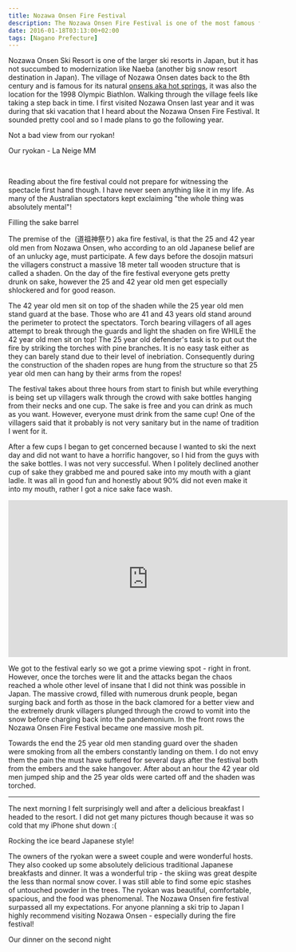 ```yaml
---
title: Nozawa Onsen Fire Festival
description: The Nozawa Onsen Fire Festival is one of the most famous festivals in Japan & is held in January every year to pray for a plentiful harvest and good luck...
date: 2016-01-18T03:13:00+02:00
tags: [Nagano Prefecture]
---
```

<div class="text-lg mt-2">
<p class="mb-2">Nozawa Onsen Ski Resort is one of the larger ski resorts in Japan, but it has not succumbed to modernization like Naeba (another big snow resort destination in Japan). The village of Nozawa Onsen dates back to the 8th century and is famous for its natural <a href="https://www.fallfishtenkara.com/onsens/" target="_blank" rel="noopener noreferrer">onsens aka hot springs</a>, it was also the location for the 1998 Olympic Biathlon. Walking through the village feels like taking a step back in time. I first visited Nozawa Onsen last year and it was during that ski vacation that I heard about the Nozawa Onsen Fire Festival. It sounded pretty cool and so I made plans to go the following year.</p>

<p class="mt-2 mb-2">Not a bad view from our ryokan!</p>

<p class="mt-2 mb-2">Our ryokan - La Neige MM</p>

&nbsp;

<p class="mt-2 mb-2">Reading about the fire festival could not prepare for witnessing the spectacle first hand though. I have never seen anything like it in my life. As many of the Australian spectators kept exclaiming "the whole thing was absolutely mental"!</p>

<p class="mt-2 mb-2">Filling the sake barrel</p>

<p class="mt-2 mb-2">The premise of the  (道祖神祭り) aka fire festival, is that the 25 and 42 year old men from Nozawa Onsen, who according to an old Japanese belief are of an unlucky age, must participate. A few days before the dosojin matsuri the villagers construct a massive 18 meter tall wooden structure that is called a shaden. On the day of the fire festival everyone gets pretty drunk on sake, however the 25 and 42 year old men get especially shlockered and for good reason.</p>

<p class="mt-2 mb-2">The 42 year old men sit on top of the shaden while the 25 year old men stand guard at the base. Those who are 41 and 43 years old stand around the perimeter to protect the spectators. Torch bearing villagers of all ages attempt to break through the guards and light the shaden on fire WHILE the 42 year old men sit on top! The 25 year old defender's task is to put out the fire by striking the torches with pine branches. It is no easy task either as they can barely stand due to their level of inebriation. Consequently during the construction of the shaden ropes are hung from the structure so that 25 year old men can hang by their arms from the ropes!</p>

<p class="mt-2 mb-2">The festival takes about three hours from start to finish but while everything is being set up villagers walk through the crowd with sake bottles hanging from their necks and one cup. The sake is free and you can drink as much as you want. However, everyone must drink from the same cup! One of the villagers said that it probably is not very sanitary but in the name of tradition I went for it.</p>

<p class="mt-2 mb-2">After a few cups I began to get concerned because I wanted to ski the next day and did not want to have a horrific hangover, so I hid from the guys with the sake bottles. I was not very successful. When I politely declined another cup of sake they grabbed me and poured sake into my mouth with a giant ladle. It was all in good fun and honestly about 90% did not even make it into my mouth, rather I got a nice sake face wash.</p>

<iframe src="https://www.youtube.com/embed/GDQPLz69BMQ" width="560" height="315" frameborder="0" allowfullscreen="allowfullscreen"></iframe>

<p class="mt-2 mb-2">We got to the festival early so we got a prime viewing spot - right in front. However, once the torches were lit and the attacks began the chaos reached a whole other level of insane that I did not think was possible in Japan. The massive crowd, filled with numerous drunk people, began surging back and forth as those in the back clamored for a better view and the extremely drunk villagers plunged through the crowd to vomit into the snow before charging back into the pandemonium. In the front rows the Nozawa Onsen Fire Festival became one massive mosh pit.</p>

<p class="mt-2 mb-2">Towards the end the 25 year old men standing guard over the shaden were smoking from all the embers constantly landing on them. I do not envy them the pain the must have suffered for several days after the festival both from the embers and the sake hangover. After about an hour the 42 year old men jumped ship and the 25 year olds were carted off and the shaden was torched.</p>

<hr />

<p class="mt-2 mb-2">The next morning I felt surprisingly well and after a delicious breakfast I headed to the resort. I did not get many pictures though because it was so cold that my iPhone shut down :(</p>

<p class="mt-2 mb-2">Rocking the ice beard Japanese style!</p>

<p class="mt-2 mb-2">The owners of the ryokan were a sweet couple and were wonderful hosts. They also cooked up some absolutely delicious traditional Japanese breakfasts and dinner. It was a wonderful trip - the skiing was great despite the less than normal snow cover. I was still able to find some epic stashes of untouched powder in the trees. The ryokan was beautiful, comfortable, spacious, and the food was phenomenal. The Nozawa Onsen fire festival surpassed all my expectations. For anyone planning a ski trip to Japan I highly recommend visiting Nozawa Onsen - especially during the fire festival!</p>

<p class="mt-2 mb-2">Our dinner on the second night</p>

<img class="w-8/12 rounded-lg shadow-lg mx-auto" src="" alt="" />
</div>